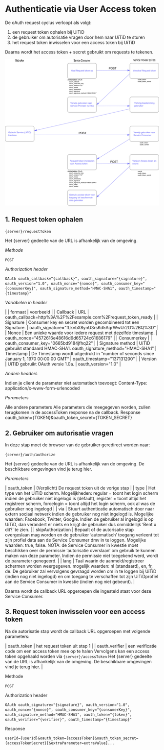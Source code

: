 ---
---

# Authenticatie via User Access token

De oAuth request cyclus verloopt als volgt:

1. een request token ophalen bij UiTiD
2. de gebruiker om autorisatie vragen door hem naar UiTiD te sturen
3. het request token inwisselen voor een access token bij UiTiD

Daarna wordt het access token + secret gebruikt om requests te tekenen.

![3-legged oauth](/img/3legged.png "3-legged oauth")

## 1. Request token ophalen

```{server}/requestToken```

Het {server} gedeelte van de URL is afhankelijk van de omgeving.

*Methode*

```POST```

*Authorization header*

```
OAuth oauth_callback=”{callback}”, oauth_signature="{signature}", oauth_version="1.0", oauth_nonce="{nonce}", oauth_consumer_key="{consumerKey}", oauth_signature_method="HMAC-SHA1", oauth_timestamp="{timestamp}"
```

*Variabelen in header*

| | formaat |	voorbeeld |
| Callback |	URL | oauth_callback=http%3A%2F%2Fexample.com%2Frequest_token_ready |
| Signature	| Consumer key en secret worden gecombineerd tot een Signature. | 	oauth_signature="fLkvbX8ynU3rsKd5AqrWwUr2O%2BQ%3D" |
| Nonce	| Een unieke waarde voor iedere request met dezelfde timestamp. | 	 oauth_nonce="4572616e48616d6d65724c61686176" |
| Consumerkey	 | 	|  oauth_consumer_key="0685bd9184jfhq22" |
| Signature method	| UiTiD gebruikt standaard HMAC-SHA1.	oauth_signature_method="HMAC-SHA1"
| Timestamp	| De Timestamp wordt uitgedrukt in “number of seconds since January 1, 1970 00:00:00 GMT“	|  oauth_timestamp="137131200" |
| Version	| UiTiD gebruikt OAuth versie 1.0a.	|  oauth_version="1.0" |


*Andere headers*

Indien je client de parameter niet automatisch toevoegt: Content-Type: application/x-www-form-urlencoded

*Parameters*

Alle andere parameters	Alle parameters die meegegeven worden, zullen terugkomen in de accessToken response na de callback.
Response
oauth_token={TOKEN}&oauth_token_secret={TOKEN_SECRET}

## 2. Gebruiker om autorisatie vragen

In deze stap moet de browser van de gebruiker geredirect worden naar:

```{server}/auth/authorize```

Het {server} gedeelte van de URL is afhankelijk van de omgeving. De beschikbare omgevingen vind je terug hier.

*Parameters*

| oauth_token	| (Verplicht) De request token uit de vorige stap |
| type	| Het type van het UiTiD scherm. Mogelijkheden: regular = toont het login scherm indien de gebruiker niet ingelogd is (default), register = toont altijd het registreer scherm, forcelogin = toont altijd het login scherm, ook al was de gebruiker nog ingelogd |
| via	|  Stuurt authenticatie automatisch door naar extern sociaal netwerk indien de gebruiker nog niet ingelogd is. Mogelijke waarden: Facebook, Twitter, Google.  Indien de gebruiker al ingelogd is op UiTiD, dan verandert er niets en krijgt de gebruiker dus onmiddellijk ‘Bent u dit?’ te zien. |
|  skipAuthorization	|  Bepaalt of de autorisatie stap overgeslaan mag worden en de gebruiker ‘automatisch’ toegang verleent tot zijn profiel data aan de Service Consumer dmv in te loggen. Mogelijke waarden: true, false. NOTA: de Service Consumer in kwestie moet beschikken over de permissie ‘autorisatie overslaan’ om gebruik te kunnen maken van deze parameter. Indien de permissie niet toegekend werd, wordt de parameter genegeerd. |
| lang | Taal waarin de aanmeld/registreer schermen worden weergegeven. mogelijk waarden: nl (standaard), en, fr, de.  De gebruiker zal vervolgens gevraagd worden om in te loggen bij UiTiD (indien nog niet ingelogd) en om toegang te verschaffen tot zijn UiTiDprofiel aan de Service Consumer in kwestie (indien nog niet gebeurd). |

Daarna wordt de callback URL opgeroepen die ingesteld staat voor deze Service Consumer.

## 3. Request token inwisselen voor een access token

Na de autorisatie stap wordt de callback URL opgeroepen met volgende parameters:

| oauth_token	| het request token uit stap 1 |
| oauth_verifier |	een verificatie code om een access token mee op te halen
Vervolgens kan een access token opgehaald worden via ```{server}/accessToken```
Het {server} gedeelte van de URL is afhankelijk van de omgeving. De beschikbare omgevingen vind je terug hier. |

Methode

```POST```

Authorization header

```
OAuth oauth_signature="{signature}", oauth_version="1.0", oauth_nonce="{nonce}", oauth_consumer_key="{consumerKey}", oauth_signature_method="HMAC-SHA1", oauth_token="{token}", oauth_verifier="{verifier}", oauth_timestamp="{timestamp}"
```

Response

```
userId={userId}&oauth_token={accessToken}&oauth_token_secret={accessTokenSecret}[&extraParameter=extraValue]...
```
